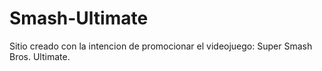 # Smash-Ultimate
Sitio creado con la intencion de promocionar el videojuego: Super Smash Bros. Ultimate.
